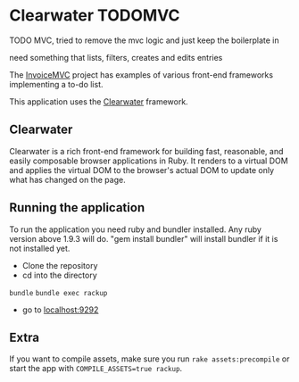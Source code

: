 # Clearwater TODOMVC


TODO MVC, tried to remove the mvc logic and just keep the boilerplate in

need something that lists, filters, creates and edits entries

The [InvoiceMVC](http://invoicemvc.com) project has examples of various front-end frameworks implementing a to-do list.

This application uses the [Clearwater](https://github.com/clearwater-rb/clearwater) framework.

## Clearwater

Clearwater is a rich front-end framework for building fast, reasonable, and easily composable browser
applications in Ruby.
It renders to a virtual DOM and applies the virtual DOM to the browser's actual
DOM to update only what has changed on the page.

## Running the application

To run the application you need ruby and bundler installed. Any ruby version above 1.9.3 will do.
"gem install bundler"  will install bundler if it is not installed yet.

- Clone the repository
- cd into the directory

`bundle`
`bundle exec rackup`

- go to [localhost:9292](http://localhost:9292)

## Extra

If you want to compile assets, make sure you run `rake assets:precompile` or start the app with `COMPILE_ASSETS=true rackup`.
